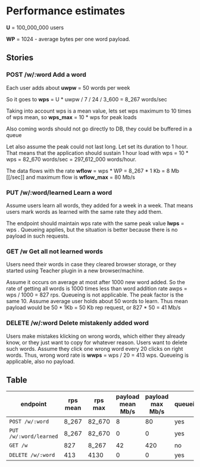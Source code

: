 # Performance estimates

**U** = 100_000_000 users

**WP** = 1024 - average bytes per one word payload.

## Stories

### POST /w/:word Add a word

Each user adds about **uwpw** = 50 words per week

So it goes to **wps** = U * uwpw / 7 / 24 / 3_600 = 8_267 words/sec

Taking into account wps is a mean value, lets set wps maximum to 10 times of wps mean, so **wps_max** = 10 * wps for peak loads

Also coming words should not go directly to DB, they could be buffered in a queue

Let also assume the peak could not last long. Let set its duration to 1 hour. That means that the application should sustain 1 hour load with wps = 10 * wps = 82_670 words/sec = 297_612_000 words/hour.

The data flows with the rate **wflow** = wps * WP = 8_267 * 1 Kb = 8 Mb [[/sec]] and maximum flow is **wflow_max** = 80 Mb/s


### PUT /w/:word/learned Learn a word

Assume users learn all words, they added for a week in a week. That means users mark words as learned with the same rate they add them.

The endpoint should maintain wps rate with the same peak value **lwps** = wps . Queueing applies, but the situation is better because there is no payload in such requests.


### GET /w Get all not learned words

Users need their words in case they cleared browser storage, or they started using Teacher plugin in a new browser/machine.

Assume it occurs on average at most after 1000 new word added. So the rate of getting all words is 1000 times less than word addition rate awps = wps / 1000 = 827 rps. Queueing is not applicable. The peak factor is the same 10.
Assume average user holds about 50 words to learn. Thus mean payload would be 50 * 1Kb = 50 Kb rep request, or 827 * 50 = 41 Mb/s


### DELETE /w/:word Delete mistakenly added word

Users make mistakes klicking on wrong words, which either they already know, or they just want to copy for whatever reason. Users want to delete such words. Assume they click one wrong word every 20 clicks on right words. Thus, wrong word rate is **wwps** = wps / 20 = 413 wps. Queueing is applicable, also no payload.

## Table

| endpoint | rps mean | rps max | payload mean Mb/s | payload max Mb/s | queueing |
|----------|----------|---------|-------------------|------------------|----------|
|`POST /w/:word`|8_267|82_670|8|80|yes|
|`PUT /w/:word/learned`|8_267|82_670|0|0|yes|
|`GET /w`|827|8_267|42|420|no|
|`DELETE /w/:word`|413|4130|0|0|yes|
